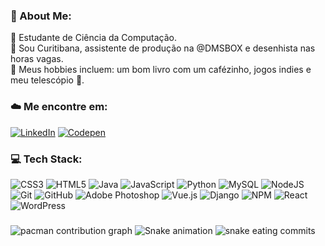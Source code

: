 ### :thought_balloon: About Me:
🔭 Estudante de Ciência da Computação.<br>💬 Sou Curitibana, assistente de produção na @DMSBOX e desenhista nas horas vagas.<br>🔭 Meus hobbies incluem: um bom livro com um cafézinho, jogos indies e meu telescópio 💜.


### :cloud: Me encontre em:
[![LinkedIn](https://img.shields.io/badge/LinkedIn-%230077B5.svg?logo=linkedin&logoColor=white)](https://linkedin.com/in/https://www.linkedin.com/in/larissacn-silva/) [![Codepen](https://img.shields.io/badge/Codepen-000000?style=for-the-badge&logo=codepen&logoColor=white)](https://codepen.io/https://codepen.io/laregou) 

### 💻 Tech Stack:
![CSS3](https://img.shields.io/badge/css3-%231572B6.svg?style=for-the-badge&logo=css3&logoColor=white) ![HTML5](https://img.shields.io/badge/html5-%23E34F26.svg?style=for-the-badge&logo=html5&logoColor=white) ![Java](https://img.shields.io/badge/java-%23ED8B00.svg?style=for-the-badge&logo=openjdk&logoColor=white) ![JavaScript](https://img.shields.io/badge/javascript-%23323330.svg?style=for-the-badge&logo=javascript&logoColor=%23F7DF1E) ![Python](https://img.shields.io/badge/python-3670A0?style=for-the-badge&logo=python&logoColor=ffdd54) ![MySQL](https://img.shields.io/badge/mysql-4479A1.svg?style=for-the-badge&logo=mysql&logoColor=white) ![NodeJS](https://img.shields.io/badge/node.js-6DA55F?style=for-the-badge&logo=node.js&logoColor=white) ![Git](https://img.shields.io/badge/git-%23F05033.svg?style=for-the-badge&logo=git&logoColor=white) ![GitHub](https://img.shields.io/badge/github-%23121011.svg?style=for-the-badge&logo=github&logoColor=white) ![Adobe Photoshop](https://img.shields.io/badge/adobe%20photoshop-%2331A8FF.svg?style=for-the-badge&logo=adobe%20photoshop&logoColor=white) ![Vue.js](https://img.shields.io/badge/vue.js-%2335495e.svg?style=for-the-badge&logo=vuedotjs&logoColor=%234FC08D) ![Django](https://img.shields.io/badge/django-%23092E20.svg?style=for-the-badge&logo=django&logoColor=white) ![NPM](https://img.shields.io/badge/NPM-%23CB3837.svg?style=for-the-badge&logo=npm&logoColor=white) ![React](https://img.shields.io/badge/react-%2320232a.svg?style=for-the-badge&logo=react&logoColor=%2361DAFB) ![WordPress](https://img.shields.io/badge/WordPress-%23117AC9.svg?style=for-the-badge&logo=WordPress&logoColor=white)

###

<picture>
  <source media="(prefers-color-scheme: dark)" srcset="https://raw.githubusercontent.com/larissacns/larissacns/output/pacman-contribution-graph-dark.svg">
  <source media="(prefers-color-scheme: light)" srcset="https://raw.githubusercontent.com/larissacns/larissacns/output/pacman-contribution-graph.svg">
  <img alt="pacman contribution graph" src="https://raw.githubusercontent.com/larissacns/larissacns/output/pacman-contribution-graph.svg">
</picture>

<img src="https://github.com/LarissaCns/LarissaCns/output/snake.svg" alt="Snake animation" />
<img src="https://github.com/larissacns/larissacns/blob/output/github-contribution-grid-snake-dark.svg#gh-dark-mode-only" alt="snake eating commits">

###

